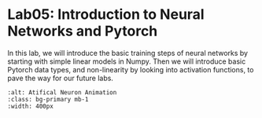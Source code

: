 Lab05: Introduction to Neural Networks and Pytorch
===================================================
In this lab, we will introduce the basic training steps of neural networks by starting with simple linear models in Numpy. Then we will introduce basic Pytorch data types, and non-linearity by looking into activation functions, to pave the way for our future labs. 

```{figure} ../images/artificial_neuron.gif
:alt: Atifical Neuron Animation
:class: bg-primary mb-1
:width: 400px
```
